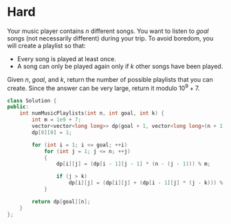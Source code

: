 # Hard

Your music player contains $n$ different songs. You want to listen to $goal$ songs (not necessarily different) during your trip. To avoid boredom, you will create a playlist so that:

- Every song is played at least once.
- A song can only be played again only if $k$ other songs have been played.

Given $n$, $goal$, and $k$, return the number of possible playlists that you can create. Since the answer can be very large, return it modulo $10^9 + 7$.

```cpp
class Solution {
public:
    int numMusicPlaylists(int n, int goal, int k) {
        int m = 1e9 + 7;
        vector<vector<long long>> dp(goal + 1, vector<long long>(n + 1));
        dp[0][0] = 1;

        for (int i = 1; i <= goal; ++i)
            for (int j = 1; j <= n; ++j)
            {
                dp[i][j] = (dp[i - 1][j - 1] * (n - (j - 1))) % m;

                if (j > k)
                    dp[i][j] = (dp[i][j] + (dp[i - 1][j] * (j - k))) % m;
            }

        return dp[goal][n];
    }
};
```
